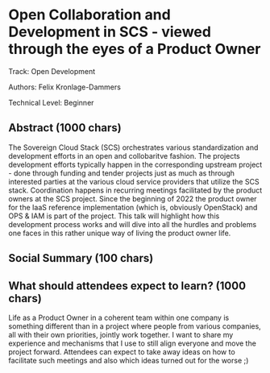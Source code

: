 # Open Collaboration and Development in SCS - viewed through the eyes of a Product Owner

Track: Open Development

Authors: Felix Kronlage-Dammers

Technical Level: Beginner

## Abstract (1000 chars)

The Sovereign Cloud Stack (SCS) orchestrates various standardization and development
efforts in an open and collobaritve fashion. The projects development efforts typically 
happen in the corresponding upstream project - done through funding and tender projects
just as much as through interested parties at the various cloud service providers that
utilize the SCS stack. Coordination happens in recurring meetings facilitated by the
product owners at the SCS project.
Since the beginning of 2022 the product owner for the IaaS reference implementation
(which is, obviously OpenStack) and OPS & IAM is part of the project. 
This talk will highlight how this development process works and will dive into all
the hurdles and problems one faces in this rather unique way of living the product
owner life.

## Social Summary (100 chars)


## What should attendees expect to learn? (1000 chars)

Life as a Product Owner in a coherent team within one company is something different
than in a project where people from various companies, all with their own priorities,
jointly work together. I want to share my experience and mechanisms that I use to still
align everyone and move the project forward. Attendees can expect to take away ideas
on how to facilitate such meetings and also which ideas turned out for the worse ;)

